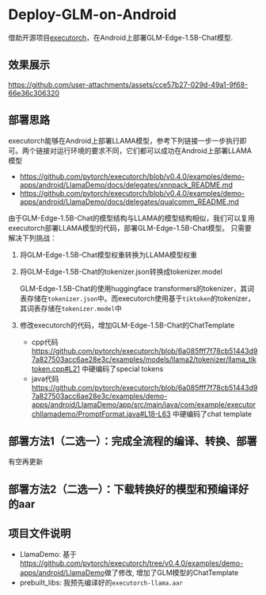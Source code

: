# Deploy-GLM-on-Android
借助开源项目[executorch](https://github.com/pytorch/executorch)，在Android上部署GLM-Edge-1.5B-Chat模型.


## 效果展示
https://github.com/user-attachments/assets/cce57b27-029d-49a1-9f68-66e36c306320

## 部署思路
executorch能够在Android上部署LLAMA模型，参考下列链接一步一步执行即可。两个链接对运行环境的要求不同，它们都可以成功在Android上部署LLAMA模型
* https://github.com/pytorch/executorch/blob/v0.4.0/examples/demo-apps/android/LlamaDemo/docs/delegates/xnnpack_README.md
* https://github.com/pytorch/executorch/blob/v0.4.0/examples/demo-apps/android/LlamaDemo/docs/delegates/qualcomm_README.md

由于GLM-Edge-1.5B-Chat的模型结构与LLAMA的模型结构相似，我们可以复用executorch部署LLAMA模型的代码，部署GLM-Edge-1.5B-Chat模型。
只需要解决下列挑战：
1. 将GLM-Edge-1.5B-Chat模型权重转换为LLAMA模型权重

2. 将GLM-Edge-1.5B-Chat的tokenizer.json转换成tokenizer.model

    GLM-Edge-1.5B-Chat的使用huggingface transformers的tokenizer，其词表存储在`tokenizer.json`中。而executorch使用基于`tiktoken`的tokenizer，其词表存储在`tokenizer.model`中

3. 修改executorch的代码，增加GLM-Edge-1.5B-Chat的ChatTemplate

    * cpp代码<https://github.com/pytorch/executorch/blob/6a085fff7f78cb51443d97a827503acc6ae28e3c/examples/models/llama2/tokenizer/llama_tiktoken.cpp#L21> 中硬编码了special tokens
    * java代码<https://github.com/pytorch/executorch/blob/6a085fff7f78cb51443d97a827503acc6ae28e3c/examples/demo-apps/android/LlamaDemo/app/src/main/java/com/example/executorchllamademo/PromptFormat.java#L18-L63> 中硬编码了chat template


## 部署方法1（二选一）：完成全流程的编译、转换、部署
有空再更新


## 部署方法2（二选一）：下载转换好的模型和预编译好的aar


## 项目文件说明
- LlamaDemo: 基于<https://github.com/pytorch/executorch/tree/v0.4.0/examples/demo-apps/android/LlamaDemo>做了修改, 增加了GLM模型的ChatTemplate
- prebuilt_libs: 我预先编译好的`executorch-llama.aar`


